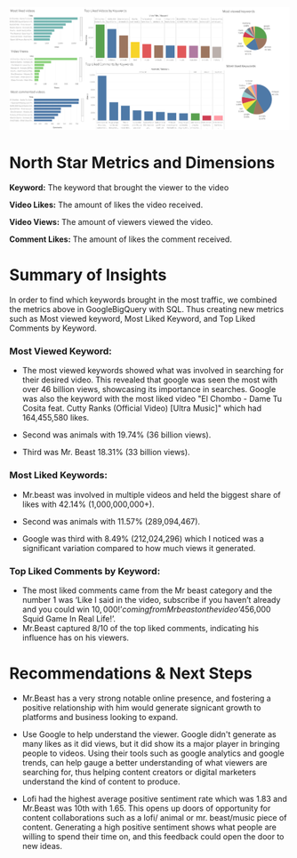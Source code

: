 ![](https://github.com/Juwan23D/Youtube-Keyword-Analysis/blob/main/Dashboard%201%20(4)%20(1).png)

# North Star Metrics and Dimensions
**Keyword:** The keyword that brought the viewer to the video

**Video Likes:** The amount of likes the video received.

**Video Views:** The amount of viewers viewed the video.

**Comment Likes:** The amount of likes the comment received.
# Summary of Insights

In order to find which keywords brought in the most traffic, we combined the metrics above in GoogleBigQuery with SQL.
Thus creating new metrics such as Most viewed keyword, Most Liked Keyword, and Top Liked Comments by Keyword.

### Most Viewed Keyword:

* The most viewed keywords showed what was involved in searching for their desired video. This revealed that google was seen the most with over 46 billion views, showcasing its importance in searches. Google was also the 
keyword with the most liked video "El Chombo - Dame Tu Cosita feat. Cutty Ranks (Official Video) [Ultra Music]" which had 164,455,580 likes.

* Second was animals with 19.74% (36 billion views).

* Third was Mr. Beast 18.31% (33 billion views).

### Most Liked Keywords:

* Mr.beast was involved in multiple videos and held the biggest share of likes with 42.14% (1,000,000,000+). 

* Second was animals with 11.57% (289,094,467). 

* Google was third with 8.49% (212,024,296) which I noticed was a significant variation compared to how much views it generated. 

### Top Liked Comments by Keyword:

* The most liked comments came from the Mr beast category and the number 1 was ‘Like I said in the video, subscribe if you haven’t already and you could win $10,000!’ coming from Mr beast on the video ‘$456,000 Squid Game In Real Life!’.
* Mr.Beast captured 8/10 of the top liked comments, indicating his influence has on his viewers.

# Recommendations & Next Steps

* Mr.Beast has a very strong notable online presence, and fostering a positive relationship with him would generate signicant growth to platforms and business looking to expand.

* Use Google to help understand the viewer. Google didn't generate as many likes as it did views, but it did show its a major player in bringing people to videos. Using their tools such as google analytics and google trends, 
can help gauge a better understanding of what viewers are searching for, thus helping content creators or digital marketers understand the kind of content to produce.

* Lofi had the highest average positive sentiment rate which was 1.83 and Mr.Beast was 10th with 1.65. This opens up doors of opportunity for content collaborations such as a lofi/ animal 
or mr. beast/music piece of content. Generating a high positive sentiment shows what people are willing to spend their time on, and this feedback could open the door to new ideas. 



